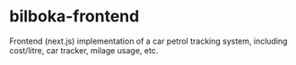 # bilboka-frontend
Frontend (next.js) implementation of a car petrol tracking system, including cost/litre, car tracker, milage usage, etc.
